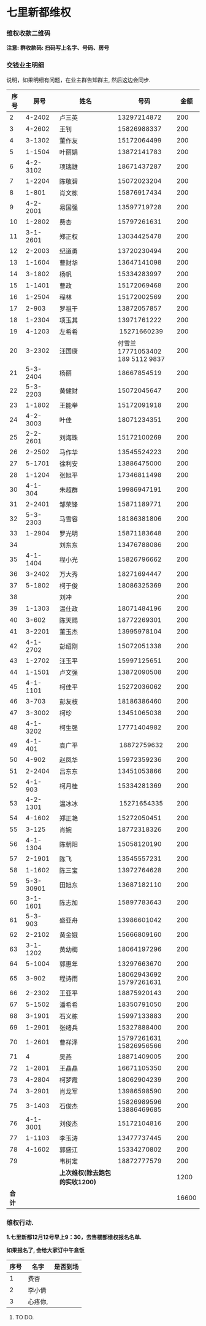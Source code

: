 # 七里新都维权

### 维权收款二维码

**注意: 群收款码: 扫码写上名字、号码、房号**  


### 交钱业主明细

说明，如果明细有问题，在业主群告知群主, 然后这边会同步.

|序号 | 房号 | 姓名 | 号码 |  金额 |
| --- | --- | ---- | --- | ---- |
|2 |4-2402|卢三英|13297214872|200|
|3 |4-2602|王钊|15826988337|200|妈妈李文珍|
|4 |3-1302|董作友|15172064499|200|人在浙江|
|5 |1-1504|叶丽娟|13872141783|200|
|6 |4-2-3102|项瑞雄|18671437287|200|
|7 |1-2204|陈敬碧|15072023204|200|
|8 |1-801|肖文栋|15876917434|200|全家在江西|
|9 |4-2-2001|易国强|13597719728|200|
|10|1-2802|费杏|15797261631|200|
|11|3-1-2601|郑正权|13034425478|200|
|12|2-2003|纪道勇|13720230494|200|
|13|1-1604|曹财华|13647141098|200|
|14|3-1802|杨帆|15334283997|200|
|15|1-1401|曹政|15172069468|200|
|16|1-2504|程林|15172002569|200|
|17|2-903|罗祖干|13872057857|200|
|18|1-2304|项玉其|13971761222|200|
|19|4-1203|左希希| 15271660239|200|
|20|3-2302|汪国康|付雪兰17771053402 <br>189 5112 9837|200|老公在国外|
|21|5-3-2404|杨丽|18667854519|200|
|22|5-3-2203|黄健财|15072045647|200|
|23|1-1802|王能举|15172091918|200|
|24|4-2-3003|叶佳|18071234351|200|
|25|2-2-2601|刘海珠|15172100269|200|
|26|2-2502|马作华|13545524223|200|
|27|5-1701|徐利安|13886475000|200|
|28|1-1204|张旭平|17346811498|200|
|30|4-1-304|朱超群|19986947191|200|
|31|2-2401|邹荣锋|15871189771|200|
|32|5-3-2303|马雪容|18186381806|200|
|33|1-2904|罗光明|15871183648|200|
|34||刘东东|13476788086|200|
|35|4-1-1404|程小光|15826796662|200|
|36|3-2402|万大秀|18271694447|200|
|37|5-1802|柯于俊|18086325369|200|
|38||刘冲||200|
|39|1-1303|温仕政|18071484196|200|
|40|3-602|陈天赐|18772269301|200|
|41|3-2201|董玉杰|13995978104|200|
|42|4-1-2702|彭绍刚|15072051338|200|
|43|1-2702|汪玉平|15997125651|200|
|44|1-1501|卢文强|13872090508|200|
|45|4-1-1101|柯佳平|15272036062|200|
|46|3-703|彭友枝|18186386460|200|
|47|3-3002|柯珍|13451065038|200|杨峰发的钱|
|48|4-1-3202|柯生强|17771404982|200|
|49|4-1-401|袁广平| 18872759632|200|
|50|4-902|赵凤华|15972359236|200|
|51|2-2404|吕东东|13451053866|200|
|52|4-1-903|柯月桂|15334281369|200|
|53|4-2-1301|温冰冰| 15271654335|200|
|54|4-1602|郑正艳|15272050451|200|
|55|3-125|肖婉|18772318326|200|
|56|4-1-1304|陈朝阳|15058120190|200|
|57|2-1901|陈飞|13545557231|200|
|58|1-1602|陈三宝|13972764628|200|
|59|5-3-30901 |田旭东|13687182110|200|
|60|3-1-1601|陈志加|15897783643|200|
|61|5-3-903|盛亚舟|13986601042|200|
|62|2-2102|黄金娥|15666809160|200|
|63|3-1-1202|黄幼梅|18064197296|200|
|64|5-1004|郭惠年|13297663670|200|
|65|3-902|程诗雨|18062943692<br>15797261631|200|
|66|2-2302|王亚平|18875920143|200|广东打工|
|67|5-1502|潘希希|18350791050|200|
|68|3-1901|石义栋|15997133883|200|
|69|1-2901|张绪兵|15327888400|200|
|70|1-2601|曹祥泽|15797261631 <br> 15826956566|200|
|71|4|吴燕|18871409005|200|
|72|1-2801|王晶晶|16671105350|200|
|73|4-2804|柯梦霞|18062904239|200|
|74|3-2901|肖龙军|13986598590|200|
|75|3-1403|石俊杰|15826989596<br>13886469685|200|
|76|4-1-3001|刘俊杰|15172104816|200|
|77|1-1103|李玉涛|13477737445|200|
|78|4-1602|郭盛江|15334270802|200|
|79| | 韦树定 | 18872777579 | 200 |
|  |      | **上次维权(除去跑包的实收1200)**|         | 1200 |
| **合计** | | | | 16600 |

### 维权行动.


**1.七里新都12月12号早上9：30，去售楼部维权报名名单.**

   **如果报名了, 会给大家订中午盒饭**

|序号 | 名字 | 是否到场 |
|----|----|-----|
| 1  | 费杏  |          |
| 2  | 李小倩 |        |
| 3  | 心疼你,|       |

1. TO DO.